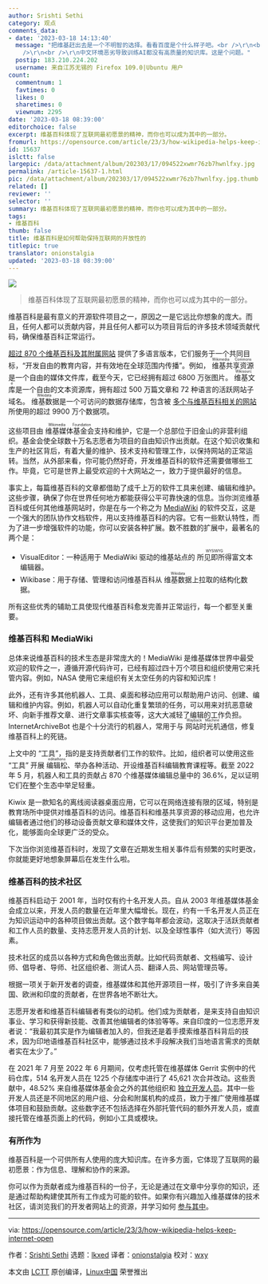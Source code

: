 ```yaml
---
author: Srishti Sethi
category: 观点
comments_data:
- date: '2023-03-18 14:13:40'
  message: "把维基赶出去是一个不明智的选择。看看百度是个什么样子吧。<br />\r\n<br />\r\n大多数内容贡献者都不喜欢国内的平台。这需要探究深层次原因。<br
    />\r\n<br />\r\n中文环境恶劣导致训练AI都没有高质量的知识库。这是个问题。"
  postip: 183.210.224.202
  username: 来自江苏无锡的 Firefox 109.0|Ubuntu 用户
count:
  commentnum: 1
  favtimes: 0
  likes: 0
  sharetimes: 0
  viewnum: 2295
date: '2023-03-18 08:39:00'
editorchoice: false
excerpt: 维基百科体现了互联网最初愿景的精神，而你也可以成为其中的一部分。
fromurl: https://opensource.com/article/23/3/how-wikipedia-helps-keep-internet-open
id: 15637
islctt: false
largepic: /data/attachment/album/202303/17/094522xwmr76zb7hwnlfxy.jpg
permalink: /article-15637-1.html
pic: /data/attachment/album/202303/17/094522xwmr76zb7hwnlfxy.jpg.thumb.jpg
related: []
reviewer: ''
selector: ''
summary: 维基百科体现了互联网最初愿景的精神，而你也可以成为其中的一部分。
tags:
- 维基百科
thumb: false
title: 维基百科是如何帮助保持互联网的开放性的
titlepic: true
translator: onionstalgia
updated: '2023-03-18 08:39:00'
---
```


![](/data/attachment/album/202303/17/094522xwmr76zb7hwnlfxy.jpg)



> 
> 维基百科体现了互联网最初愿景的精神，而你也可以成为其中的一部分。
> 
> 
> 


维基百科是最有意义的开源软件项目之一，原因之一是它远比你想象的庞大。而且，任何人都可以贡献内容，并且任何人都可以为项目背后的许多技术领域贡献代码，确保维基百科正常运行。


[超过 870 个维基百科及其附属网站](https://wikimediafoundation.org/our-work/wikimedia-projects/#a1-reference) 提供了多语言版本，它们服务于一个共同目标，“开发自由的教育内容，并有效地在全球范围内传播”。例如，<ruby> 维基共享资源 <rt>  Wikimedia Commons </rt></ruby> 是一个自由的媒体文件库，截至今天，它已经拥有超过 6800 万张图片。<ruby> 维基文库 <rt>  Wikisource </rt></ruby> 是一个自由的文本资源库，拥有超过 500 万篇文章和 72 种语言的活跃网站子域名。<ruby> 维基数据 <rt>  Wikidata </rt></ruby> 是一个可访问的数据存储库，包含被 [多个与维基百科相关的网站](https://meta.wikimedia.org/wiki/Wikimedia_wikis) 所使用的超过 9900 万个数据项。


这些项目由 <ruby> 维基媒体基金会 <rt>  Wikimedia Foundation </rt></ruby> 支持和维护，它是一个总部位于旧金山的非营利组织。基金会使全球数十万名志愿者为项目的自由知识作出贡献。在这个知识收集和生产的社区背后，有着大量的维护、技术支持和管理工作，以保持网站的正常运转。当然，从外部来看，你可能仍然好奇，开发维基百科的软件还需要做哪些工作。毕竟，它可是世界上最受欢迎的十大网站之一，致力于提供最好的信息。


事实上，每篇维基百科的文章都借助了成千上万的软件工具来创建、编辑和维护。这些步骤，确保了你在世界任何地方都能获得公平可靠快速的信息。当你浏览维基百科或任何其他维基网站时，你是在与一个称之为 [MediaWiki](https://www.mediawiki.org/wiki/MediaWiki) 的软件交互，这是一个强大的团队协作文档软件，用以支持维基百科的内容。它有一些默认特性，而为了进一步增强软件的功能，你可以安装各种扩展。数不胜数的扩展中，最著名的两个是：


* VisualEditor：一种适用于 MediaWiki 驱动的维基站点的 <ruby> 所见即所得 <rt>  WYSIWYG </rt></ruby> 富文本编辑器。
* Wikibase：用于存储、管理和访问维基百科从 <ruby> 维基数据 <rt>  Wikidata </rt></ruby> 上拉取的结构化数据。


所有这些优秀的辅助工具使现代维基百科愈发完善并正常运行，每一个都至关重要。


### 维基百科和 MediaWiki


总体来说维基百科的技术生态是非常庞大的！MediaWiki 是维基媒体世界中最受欢迎的软件之一，遵循开源代码许可，已经有超过四十万个项目和组织使用它来托管内容。例如，NASA 使用它来组织有关太空任务的内容和知识库！


此外，还有许多其他机器人、工具、桌面和移动应用可以帮助用户访问、创建、编辑和维护内容。例如，机器人可以自动化重复繁琐的任务，可以用来对抗恶意破坏、向新手推荐文章、进行文章事实核查等，这大大减轻了编辑的工作负担。InternetArchiveBot 也是个十分流行的机器人，常用于与 <ruby> 网站时光机 <rt>  Wayback Machine </rt></ruby> 通信，修复维基百科上的死链。


上文中的 “工具”，指的是支持贡献者们工作的软件。比如，组织者可以使用这些 “工具” 开展 <ruby> 编辑松 <rt>  editathons </rt></ruby>、举办各种活动、开设维基百科编辑教育课程等。截至 2022 年 5 月，机器人和工具的贡献占 870 个维基媒体编辑总量中的 36.6%，足以证明它们在整个生态中举足轻重。


Kiwix 是一款知名的离线阅读器桌面应用，它可以在网络连接有限的区域，特别是教育场所中提供对维基百科的访问。维基百科和维基共享资源的移动应用，也允许编辑者通过他们的移动设备贡献文章和媒体文件，这使我们的知识平台更加普及化，能够面向全球更广泛的受众。


下次当你浏览维基百科时，发现了文章在近期发生相关事件后有频繁的实时更改，你就能更好地想象屏幕后在发生什么啦。


### 维基百科的技术社区


维基百科启动于 2001 年，当时仅有约十名开发人员。自从 2003 年维基媒体基金会成立以来，开发人员的数量在近年里大幅增长。现在，约有一千名开发人员正在为知识运动中的各种项目做出贡献。这个数字每年都会波动，这取决于活跃贡献者和工作人员的数量、支持志愿开发人员的计划、以及全球性事件（如大流行）等因素。


技术社区的成员以各种方式和角色做出贡献。比如代码贡献者、文档编写、设计师、倡导者、导师、社区组织者、测试人员、翻译人员、网站管理员等。


根据一项关于新开发者的调查，维基媒体和其他开源项目一样，吸引了许多来自美国、欧洲和印度的贡献者，在世界各地不断壮大。


志愿开发者和维基百科编辑者有类似的动机。他们成为贡献者，是来支持自由知识事业、学习和获得新技能、改善其他编辑者的体验等等。来自印度的一位志愿开发者说：“我最初其实是作为编辑者加入的，但我还是着手摸索维基百科背后的技术，因为印地语维基百科社区中，能够通过技术手段解决我们当地语言需求的贡献者实在太少了。”


在 2021 年 7 月至 2022 年 6 月期间，仅考虑托管在维基媒体 Gerrit 实例中的代码仓库，514 名开发人员在 1225 个存储库中进行了 45,621 次合并改动。这些贡献中，48.52% 来自维基媒体基金会之外的其他组织和 [独立开发人员](https://wikimedia.biterg.io/)。其中一些开发人员还是不同地区的用户组、分会和附属机构的成员，致力于推广使用维基媒体项目和鼓励贡献。这些数字还不包括选择在外部托管代码的额外开发人员，或直接托管在维基页面上的代码，例如小工具或模块。


### 有所作为


维基百科是一个可供所有人使用的庞大知识库。在许多方面，它体现了互联网的最初愿景：作为信息、理解和协作的来源。


你可以作为贡献者成为维基百科的一份子，无论是通过在文章中分享你的知识，还是通过帮助构建使其所有工作成为可能的软件。如果你有兴趣加入维基媒体的技术社区，请浏览我们的开发者网站上的资源，并学习如何 [参与其中](https://developer.wikimedia.org/)。




---


via: <https://opensource.com/article/23/3/how-wikipedia-helps-keep-internet-open>


作者：[Srishti Sethi](https://opensource.com/users/srishakatux-0) 选题：[lkxed](https://github.com/lkxed/) 译者：[onionstalgia](https://github.com/onionstalgia) 校对：[wxy](https://github.com/wxy)


本文由 [LCTT](https://github.com/LCTT/TranslateProject) 原创编译，[Linux中国](https://linux.cn/) 荣誉推出